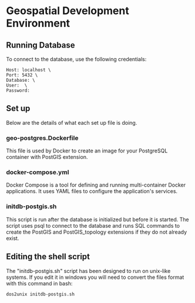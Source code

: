 # Geospatial Development Environment

## Running Database

To connect to the database, use the following credentials:

```
Host: localhost \
Port: 5432 \
Database: \
User:  \
Password: 
```

## Set up

Below are the details of what each set up file is doing.

### geo-postgres.Dockerfile

This file is used by Docker to create an image for your PostgreSQL container with PostGIS extension.

### docker-compose.yml

Docker Compose is a tool for defining and running multi-container Docker applications. It uses YAML files to configure the application's services.

### initdb-postgis.sh

This script is run after the database is initialized but before it is started. The script uses psql to connect to the database and runs SQL commands to create the PostGIS and PostGIS_topology extensions if they do not already exist.

## Editing the shell script

The "initdb-postgis.sh" script has been designed to run on unix-like systems. If you edit it in windows you will need to convert the files format with this command in bash:

```bash
dos2unix initdb-postgis.sh
```
